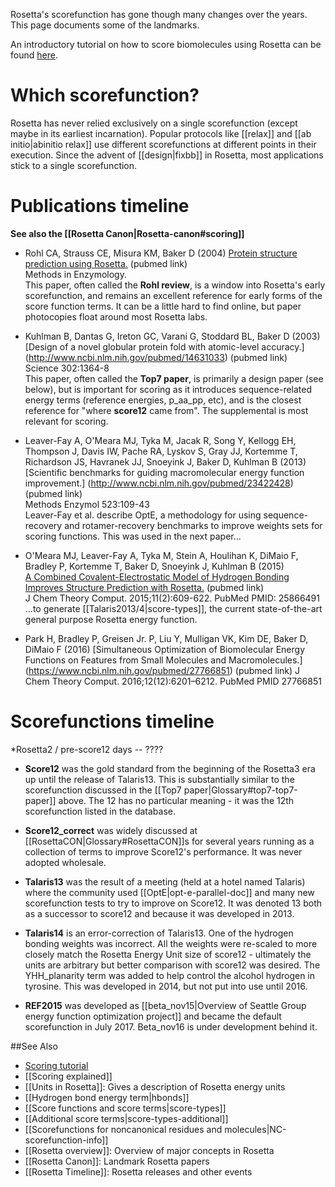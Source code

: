 Rosetta's scorefunction has gone though many changes over the years. This page documents some of the landmarks.

An introductory tutorial on how to score biomolecules using Rosetta can be found [here](https://www.rosettacommons.org/demos/latest/tutorials/scoring/scoring).

Which scorefunction?
====================

Rosetta has never relied exclusively on a single scorefunction (except maybe in its earliest incarnation).  Popular protocols like [[relax]] and [[ab initio|abinitio relax]] use different scorefunctions at different points in their execution. Since the advent of [[design|fixbb]] in Rosetta, most applications stick to a single scorefunction.

Publications timeline
=====================
**See also the [[Rosetta Canon|Rosetta-canon#scoring]]**

* Rohl CA, Strauss CE, Misura KM, Baker D (2004) [Protein structure prediction using Rosetta.](http://www.ncbi.nlm.nih.gov/pubmed/15063647) (pubmed link)  
Methods in Enzymology.  
This paper, often called the **Rohl review**, is a window into Rosetta's early scorefunction, and remains an excellent reference for early forms of the score function terms. It can be a little hard to find online, but paper photocopies float around most Rosetta labs.

* Kuhlman B, Dantas G, Ireton GC, Varani G, Stoddard BL, Baker D (2003)  
[Design of a novel globular protein fold with atomic-level accuracy.] (http://www.ncbi.nlm.nih.gov/pubmed/14631033) (pubmed link)  
Science 302:1364-8  
This paper, often called the **Top7 paper**, is primarily a design paper (see below), but is important for scoring as it introduces sequence-related energy terms (reference energies, p_aa_pp, etc), and is the closest reference for "where **score12** came from".
The supplemental is most relevant for scoring.

* Leaver-Fay A, O'Meara MJ, Tyka M, Jacak R, Song Y, Kellogg EH, Thompson J, Davis IW, Pache RA, Lyskov S, Gray JJ, Kortemme T, Richardson JS, Havranek JJ, Snoeyink J, Baker D, Kuhlman B (2013)  
[Scientific benchmarks for guiding macromolecular energy function improvement.] (http://www.ncbi.nlm.nih.gov/pubmed/23422428) (pubmed link)  
Methods Enzymol 523:109-43  
Leaver-Fay et al. describe OptE, a methodology for using sequence-recovery and rotamer-recovery benchmarks to improve weights sets for scoring functions.  This was used in the next paper...

* O'Meara MJ, Leaver-Fay A, Tyka M, Stein A, Houlihan K, DiMaio F, Bradley P, Kortemme T, Baker D, Snoeyink J, Kuhlman B (2015)  
[A Combined Covalent-Electrostatic Model of Hydrogen Bonding Improves Structure Prediction with Rosetta.](http://www.ncbi.nlm.nih.gov/pubmed/25866491) (pubmed link)  
J Chem Theory Comput. 2015;11(2):609-622. PubMed PMID: 25866491  
...to generate [[Talaris2013/4|score-types]], the current state-of-the-art general purpose Rosetta energy function.

* Park H, Bradley P, Greisen Jr. P, Liu Y, Mulligan VK, Kim DE, Baker D, DiMaio F (2016)
[Simultaneous Optimization of Biomolecular Energy Functions on Features from Small Molecules and Macromolecules.]
(https://www.ncbi.nlm.nih.gov/pubmed/27766851) (pubmed link)
J Chem Theory Comput. 2016;12(12):6201–6212. PubMed PMID 27766851

Scorefunctions timeline
=======================
*Rosetta2 / pre-score12 days -- ????

* **Score12** was the gold standard from the beginning of the Rosetta3 era up until the release of Talaris13.  This is substantially similar to the scorefunction discussed in the [[Top7 paper|Glossary#top7-top7-paper]] above.  The 12 has no particular meaning - it was the 12th scorefunction listed in the database.

* **Score12_correct** was widely discussed at [[RosettaCON|Glossary#RosettaCON]]s for several years running as a collection of terms to improve Score12's performance.  It was never adopted wholesale.

* **Talaris13** was the result of a meeting (held at a hotel named Talaris) where the community used [[OptE|opt-e-parallel-doc]] and many new scorefunction tests to try to improve on Score12.  It was denoted 13 both as a successor to score12 and because it was developed in 2013.

* **Talaris14** is an error-correction of Talaris13.  One of the hydrogen bonding weights was incorrect.  All the weights were re-scaled to more closely match the Rosetta Energy Unit size of score12 - ultimately the units are arbitrary but better comparison with score12 was desired.  The YHH_planarity term was added to help control the alcohol hydrogen in tyrosine.  This was developed in 2014, but not put into use until 2016.

* **REF2015** was developed as [[beta_nov15|Overview of Seattle Group energy function optimization project]] and became the default scorefunction in July 2017.  Beta_nov16 is under development behind it.

##See Also

* [Scoring tutorial](https://www.rosettacommons.org/demos/latest/tutorials/scoring/scoring)
* [[Scoring explained]]
* [[Units in Rosetta]]: Gives a description of Rosetta energy units
* [[Hydrogen bond energy term|hbonds]]
* [[Score functions and score terms|score-types]]
* [[Additional score terms|score-types-additional]]
* [[Scorefunctions for noncanonical residues and molecules|NC-scorefunction-info]]
* [[Rosetta overview]]: Overview of major concepts in Rosetta
* [[Rosetta Canon]]: Landmark Rosetta papers
* [[Rosetta Timeline]]: Rosetta releases and other events

<!-- SEO
score function scorefunction
score function scorefunction
score function scorefunction
score function scorefunction
score function scorefunction
score function scorefunction
score function scorefunction
score function scorefunction
score function scorefunction
score function scorefunction
score function scorefunction
score function scorefunction
score function scorefunction
score function scorefunction
score function scorefunction
score function scorefunction
score function scorefunction
score function scorefunction
score function scorefunction
score function scorefunction
score function scorefunction
score function scorefunction
score function scorefunction
score function scorefunction
score function scorefunction
score function scorefunction
score function scorefunction
score function scorefunction
score function scorefunction
score function scorefunction
score function scorefunction
score function scorefunction
score function scorefunction
score function scorefunction
score function scorefunction
score function scorefunction
score function scorefunction
score function scorefunction
score function scorefunction
score function scorefunction
score function scorefunction
score function scorefunction
score function scorefunction
score function scorefunction
score function scorefunction
score function scorefunction
score function scorefunction
score function scorefunction
score function scorefunction
score function scorefunction
score function scorefunction
score function scorefunction
score function scorefunction
score function scorefunction
score function scorefunction
score function scorefunction
score function scorefunction
score function scorefunction
score function scorefunction
score function scorefunction
score function scorefunction
score function scorefunction
score function scorefunction
score function scorefunction
score function scorefunction
score function scorefunction
score function scorefunction
score function scorefunction
score function scorefunction
score function scorefunction
score function scorefunction
score function scorefunction
score function scorefunction
score function scorefunction
score function scorefunction
score function scorefunction
score function scorefunction
score function scorefunction
score function scorefunction
score function scorefunction
score function scorefunction
score function scorefunction
score function scorefunction
score function scorefunction
score function scorefunction
score function scorefunction
score function scorefunction
score function scorefunction
score function scorefunction
score function scorefunction
score function scorefunction
score function scorefunction
score function scorefunction
score function scorefunction
score function scorefunction
score function scorefunction
score function scorefunction
score function scorefunction
score function scorefunction
score function scorefunction
score function scorefunction
score function scorefunction
score function scorefunction
score function scorefunction
score function scorefunction
score function scorefunction
score function scorefunction
score function scorefunction
score function scorefunction
score function scorefunction
score function scorefunction
score function scorefunction
score function scorefunction
score function scorefunction
score function scorefunction
score function scorefunction
score function scorefunction
score function scorefunction
score function scorefunction
score function scorefunction
score function scorefunction
score function scorefunction
score function scorefunction
score function scorefunction
score function scorefunction
score function scorefunction
score function scorefunction
score function scorefunction
score function scorefunction
score function scorefunction
score function scorefunction
score function scorefunction
score function scorefunction
score function scorefunction
score function scorefunction
score function scorefunction
score function scorefunction
score function scorefunction
score function scorefunction
score function scorefunction
score function scorefunction
score function scorefunction
score function scorefunction
score function scorefunction
score function scorefunction
score function scorefunction
score function scorefunction
score function scorefunction
score function scorefunction
score function scorefunction
score function scorefunction
score function scorefunction
score function scorefunction
score function scorefunction
score function scorefunction
score function scorefunction
score function scorefunction
score function scorefunction
score function scorefunction
score function scorefunction
score function scorefunction
score function scorefunction
score function scorefunction
score function scorefunction
score function scorefunction
score function scorefunction
score function scorefunction
score function scorefunction
score function scorefunction
score function scorefunction
score function scorefunction
score function scorefunction
score function scorefunction
score function scorefunction
score function scorefunction
score function scorefunction
score function scorefunction
score function scorefunction
score function scorefunction
score function scorefunction
score function scorefunction
score function scorefunction
score function scorefunction
score function scorefunction
score function scorefunction
score function scorefunction
score function scorefunction
score function scorefunction
score function scorefunction
score function scorefunction
-->